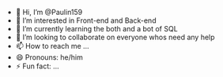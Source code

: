 - 👋 Hi, I’m @Paulin159
- 👀 I’m interested in Front-end and Back-end
- 🌱 I’m currently learning the both and a bot of SQL
- 💞️ I’m looking to collaborate on everyone whos need any help
- 📫 How to reach me ...
- 😄 Pronouns: he/him
- ⚡ Fun fact: ...

<!---
Paulin159/Paulin159 is a ✨ special ✨ repository because its `README.md` (this file) appears on your GitHub profile.
You can click the Preview link to take a look at your changes.
--->
